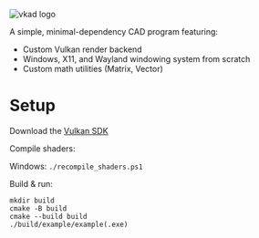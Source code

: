 ![vkad logo](.github/logo.svg)

A simple, minimal-dependency CAD program featuring:

-  Custom Vulkan render backend
-  Windows, X11, and Wayland windowing system from scratch
-  Custom math utilities (Matrix, Vector)

# Setup

Download the [Vulkan SDK](https://vulkan.lunarg.com/)

Compile shaders:

Windows: `./recompile_shaders.ps1`

Build & run:
```
mkdir build
cmake -B build
cmake --build build
./build/example/example(.exe)
```
